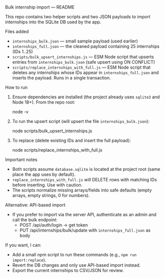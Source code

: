 Bulk internship import — README

This repo contains two helper scripts and two JSON payloads to import internships into the SQLite DB used by the app.

Files added
- `internships_bulk.json` — small sample payload (used earlier)
- `internships_full.json` — the cleaned payload containing 25 internships (IDs 1..25)
- `scripts/bulk_upsert_internships.js` — ESM Node script that upserts entries from `internships_bulk.json` (safe upsert using ON CONFLICT)
- `scripts/replace_internships_with_full.js` — ESM Node script that deletes any internships whose IDs appear in `internships_full.json` and inserts the payload. Runs in a single transaction.

How to run
1. Ensure dependencies are installed (the project already uses `sqlite3` and Node 18+). From the repo root:

   node -v

2. To run the upsert script (will upsert the file `internships_bulk.json`):

   node scripts/bulk_upsert_internships.js

3. To replace (delete existing IDs and insert the full payload):

   node scripts/replace_internships_with_full.js

Important notes
- Both scripts assume `database.sqlite` is located at the project root (same place the app uses by default).
- `replace_internships_with_full.js` will DELETE rows with matching IDs before inserting. Use with caution.
- The scripts normalize missing arrays/fields into safe defaults (empty arrays, empty strings, 0 for numbers).

Alternative: API-based import
- If you prefer to import via the server API, authenticate as an admin and call the bulk endpoint:
  - POST /api/auth/login -> get token
  - PUT /api/internships/bulk/update with `internships_full.json` as body

If you want, I can:
- Add a small npm script to run these commands (e.g., `npm run import:replace`).
- Revert the DB changes and only use API-based import instead.
- Export the current internships to CSV/JSON for review.
